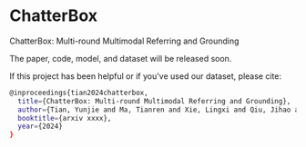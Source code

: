 # ChatterBox

ChatterBox: Multi-round Multimodal Referring and Grounding

The paper, code, model, and dataset will be released soon.



If this project has been helpful or if you've used our dataset, please cite:
```bash
@inproceedings{tian2024chatterbox,
  title={ChatterBox: Multi-round Multimodal Referring and Grounding},
  author={Tian, Yunjie and Ma, Tianren and Xie, Lingxi and Qiu, Jihao and Tang, Xi and Zhang, Yuan and Jiao, Jianbin and Tian, Qi and Ye, Qixiang},
  booktitle={arxiv xxxx},
  year={2024}
}
```
